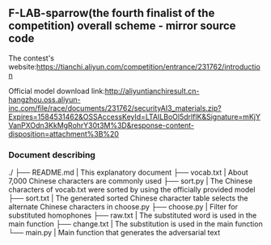 ## F-LAB-sparrow(the fourth finalist of the competition) overall scheme - mirror source code

The contest's website:https://tianchi.aliyun.com/competition/entrance/231762/introduction

Official model download link:http://aliyuntianchiresult.cn-hangzhou.oss.aliyun-inc.com/file/race/documents/231762/securityAI3_materials.zip?Expires=1584531462&OSSAccessKeyId=LTAILBoOl5drlflK&Signature=mKjYVanPXOdn3KkMgRohrY30t3M%3D&response-content-disposition=attachment%3B%20

### Document describing
./
├── README.md         | This explanatory document
├── vocab.txt         | About 7,000 Chinese characters are commonly used
├── sort.py           | The Chinese characters of vocab.txt were sorted by using the officially provided model
├── sort.txt          | The generated sorted Chinese character table selects the alternate Chinese characters in choose.py
├── choose.py         | Filter for substituted homophones
├──  raw.txt          | The substituted word is used in the main function
├── change.txt        | The substitution is used in the main function
└── main.py           | Main function that generates the adversarial text
